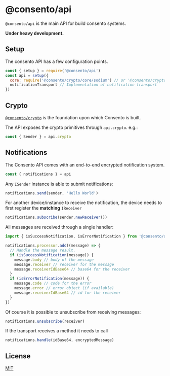 # @consento/api

`@consento/api` is the main API for build consento systems.

**Under heavy development.**

## Setup

The consento API has a few configuration points. 

```javascript
const { setup } = require('@consento/api')
const api = setup({
  core: require('@consento/crypto/core/sodium') // or '@consento/crypto/core/friends' depending on environment
  notificationTransport // Implementation of notification transport
})
```

## Crypto

[`@consento/crypto`](https://github.com/consento-org/crypto) is the foundation upon which Consento is built.

The API exposes the crypto primitives through `api.crypto`. e.g.:

```javascript
const { Sender } = api.crypto
```

## Notifications

The Consento API comes with an end-to-end encrypted notification system.

```javascript
const { notifications } = api
```

Any `ISender` instance is able to submit notifications:

```javascript
notifications.send(sender, 'Hello World')
```

For another device/instance to receive the notification, the device needs
to first register the **matching** `IReceiver`

```javascript
notifications.subscribe(sender.newReceiver())
```

All messages are received through a single handler:

```typescript
import { isSuccessNotification, isErrorNotification } from '@consento/api'

notifications.processor.add((message) => {
  // Handle the message result.
  if (isSuccessNotification(message)) {
    message.body // body of the message
    message.receiver // receiver for the message
    message.receiverIdBase64 // base64 for the receiver
  }
  if (isErrorNotification(message)) {
    message.code // code for the error
    message.error // error object (if available)
    message.receiverIdBase64 // id for the receiver
  }
})
```

Of course it is possible to unsubscribe from receiving messages:

```javascript
notifications.unsubscribe(receiver)
```

If the transport receives a method it needs to call

```javascript
notifications.handle(idBase64, encryptedMessage)
```

## License

[MIT](./LICENSE)
